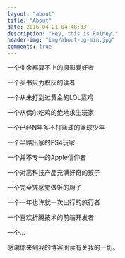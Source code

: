 ```yaml
---
layout: "about"
title: "About"
date: 2016-04-21 04:48:33
description: "Hey, this is Rainey."
header-img: "img/about-bg-min.jpg"
comments: true
---
```



一个业余都算不上的摄影爱好者

一个买书只为积灰的读者

一个从未打到过黄金的LOL菜鸡

一个从偶尔吃鸡的绝地求生玩家

一个已经N年多不打篮球的篮球少年

一个半路出家的PS4玩家

一个并不专一的Apple信仰者

一个对高科技产品充满好奇的孩子

一个完全凭感觉做饭的厨子

一个一年也许就一次出行的旅行者

一个喜欢折腾技术的前端开发者

一个...

感谢你来到我的博客阅读有关我的一切。
